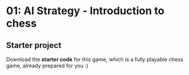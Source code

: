 # 01: AI Strategy - Introduction to chess

## Starter project

Download the **starter code** for this game, which is a fully playable chess game, already prepared for you :)
